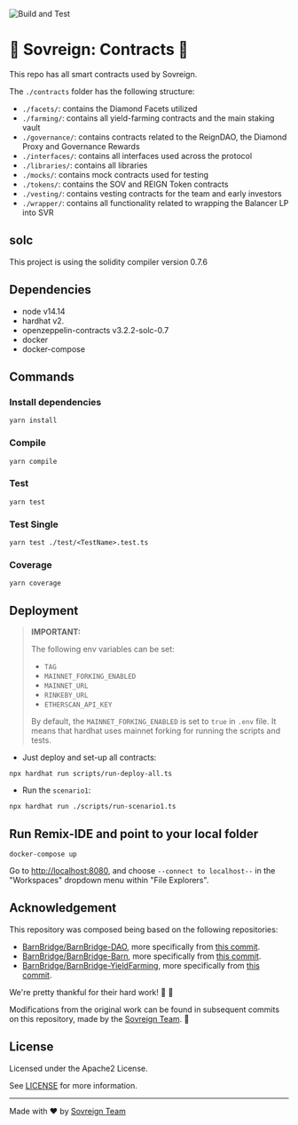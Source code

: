 ![Build and Test](https://github.com/dialecticch/sovreign-contracts/actions/workflows/build.yml/badge.svg?branch=master)

# 👑 Sovreign: Contracts 👑

This repo has all smart contracts used by Sovreign.

The `./contracts` folder has the following structure:

- `./facets/`: contains the Diamond Facets utilized
- `./farming/`: contains all yield-farming contracts and the main staking vault
- `./governance/`: contains contracts related to the ReignDAO, the Diamond Proxy and Governance Rewards
- `./interfaces/`: contains all interfaces used across the protocol
- `./libraries/`: contains all libraries
- `./mocks/`: contains mock contracts used for testing
- `./tokens/`: contains the SOV and REIGN Token contracts
- `./vesting/`: contains vesting contracts for the team and early investors
- `./wrapper/`: contains all functionality related to wrapping the Balancer LP into SVR

## solc

This project is using the solidity compiler version 0.7.6

## Dependencies

- node v14.14
- hardhat v2.
- openzeppelin-contracts v3.2.2-solc-0.7
- docker
- docker-compose

## Commands

### Install dependencies

```shell script
yarn install
```

### Compile

```shell script
yarn compile
```

### Test

```shell script
yarn test
```

### Test Single

```shell script
yarn test ./test/<TestName>.test.ts
```

### Coverage

```shell script
yarn coverage
```

## Deployment

> **IMPORTANT:**
>
> The following env variables can be set:
> - `TAG`
> - `MAINNET_FORKING_ENABLED`
> - `MAINNET_URL`
> - `RINKEBY_URL`
> - `ETHERSCAN_API_KEY`
>
>  By default, the `MAINNET_FORKING_ENABLED` is set to `true` in `.env` file. It means that
> hardhat uses mainnet forking for running the scripts and tests.

- Just deploy and set-up all contracts:

```shell script
npx hardhat run scripts/run-deploy-all.ts
```

- Run the `scenario1`:

```shell script
npx hardhat run ./scripts/run-scenario1.ts
```

## Run Remix-IDE and point to your local folder

```shell script
docker-compose up
```

Go to [http://localhost:8080](http://localhost:8080), and choose
`--connect to localhost--` in the "Workspaces" dropdown menu within "File Explorers".

## Acknowledgement

This repository was composed being based on the following repositories:

- [BarnBridge/BarnBridge-DAO](https://github.com/BarnBridge/BarnBridge-DAO), more specifically from [this commit](https://github.com/BarnBridge/BarnBridge-DAO/tree/efbcc08282279c15a6d82908618f9279e14f22a2).
- [BarnBridge/BarnBridge-Barn](https://github.com/BarnBridge/BarnBridge-Barn), more specifically from [this commit](https://github.com/BarnBridge/BarnBridge-Barn/tree/1634b6b011f7ca1134ab66ef04c69217e1fa609e).
- [BarnBridge/BarnBridge-YieldFarming](https://github.com/BarnBridge/BarnBridge-YieldFarming), more specifically from [this commit](https://github.com/BarnBridge/BarnBridge-YieldFarming/tree/848330d25d2544c179a107584293bce03b71d13c).

We're pretty thankful for their hard work! 👏 🚀

Modifications from the original work can be found in subsequent commits on this repository, made by the [Sovreign Team](https://sovreign.org). 🙏

## License

Licensed under the Apache2 License.

See [LICENSE](LICENSE) for more information.

---

Made with :heart: by [Sovreign Team](https://sovreign.org)
